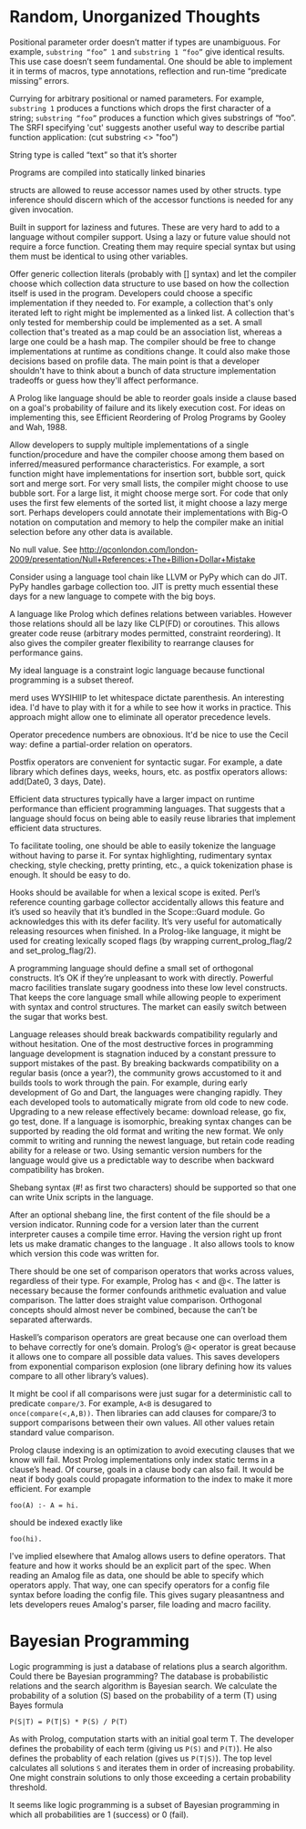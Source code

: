 # Random, Unorganized Thoughts

Positional parameter order doesn’t matter if types are unambiguous.  For example, `substring “foo” 1` and `substring 1 “foo”` give identical results.  This use case doesn’t seem fundamental.  One should be able to implement it in terms of macros, type annotations, reflection and run-time “predicate missing” errors.

Currying for arbitrary positional or named parameters.  For example, `substring 1` produces a functions which drops the first character of a string; `substring “foo”` produces a function which gives substrings of “foo”. The SRFI specifying 'cut' suggests another useful way to describe partial function application: (cut substring <> "foo")

String type is called “text” so that it’s shorter

Programs are compiled into statically linked binaries

structs are allowed to reuse accessor names used by other structs. type inference should discern which of the accessor functions is needed for any given invocation.

Built in support for laziness and futures. These are very hard to add to a language without compiler support. Using a lazy or future value should not require a force function.  Creating them may require special syntax but using them must be identical to using other variables.

Offer generic collection literals (probably with [] syntax) and let the compiler choose which collection data structure to use based on how the collection itself is used in the program. Developers could choose a specific implementation if they needed to. For example, a collection that's only iterated left to right might be implemented as a linked list. A collection that's only tested for membership could be implemented as a set. A small collection that's treated as a map could be an association list, whereas a large one could be a hash map. The compiler should be free to change implementations at runtime as conditions change. It could also make those decisions based on profile data. The main point is that a developer shouldn't have to think about a bunch of data structure implementation tradeoffs or guess how they'll affect performance.

A Prolog like language should be able to reorder goals inside a clause based on a goal's probability of failure and its likely execution cost.  For ideas on implementing this, see Efficient Reordering of Prolog Programs by Gooley and Wah, 1988.

Allow developers to supply multiple implementations of a single function/procedure and have the compiler choose among them based on inferred/measured performance characteristics. For example, a sort function might have implementations for insertion sort, bubble sort, quick sort and merge sort. For very small lists, the compiler might choose to use bubble sort. For a large list, it might choose merge sort. For code that only uses the first few elements of the sorted list, it might choose a lazy merge sort. Perhaps developers could annotate their implementations with Big-O notation on computation and memory to help the compiler make an initial selection before any other data is available.

No null value. See http://qconlondon.com/london-2009/presentation/Null+References:+The+Billion+Dollar+Mistake

Consider using a language tool chain like LLVM or PyPy which can do JIT. PyPy handles garbage collection too. JIT is pretty much essential these days for a new language to compete with the big boys.

A language like Prolog which defines relations between variables. However those relations should all be lazy like CLP(FD) or coroutines. This allows greater code reuse (arbitrary modes permitted, constraint reordering). It also gives the compiler greater flexibility to rearrange clauses for performance gains.

My ideal language is a constraint logic language because functional programming is a subset thereof.

merd uses WYSIHIIP to let whitespace dictate parenthesis. An interesting idea. I'd have to play with it for a while to see how it works in practice. This approach might allow one to eliminate all operator precedence levels.

Operator precedence numbers are obnoxious. It'd be nice to use the Cecil way: define a partial-order relation on operators.

Postfix operators are convenient for syntactic sugar.  For example, a date library which defines days, weeks, hours, etc. as postfix operators allows: add(Date0, 3 days, Date).

Efficient data structures typically have a larger impact on runtime performance than efficient programming languages.  That suggests that a language should focus on being able to easily reuse libraries that implement efficient data structures.

To facilitate tooling, one should be able to easily tokenize the language without having to parse it.  For syntax highlighting, rudimentary syntax checking, style checking, pretty printing, etc., a quick tokenization phase is enough.  It should be easy to do.

Hooks should be available for when a lexical scope is exited.  Perl’s reference counting garbage collector accidentally allows this feature and it’s used so heavily that it’s bundled in the Scope::Guard module.  Go acknowledges this with its defer facility.  It’s very useful for automatically releasing resources when finished.  In a Prolog-like language, it might be used for creating lexically scoped flags (by wrapping current_prolog_flag/2 and set_prolog_flag/2).

A programming language should define a small set of orthogonal constructs.  It’s OK if they’re unpleasant to work with directly.  Powerful macro facilities translate sugary goodness into these low level constructs.  That keeps the core language small while allowing people to experiment with syntax and control structures.  The market can easily switch between the sugar that works best.

Language releases should break backwards compatibility regularly and without hesitation.  One of the most destructive forces in programming language development is stagnation induced by a constant pressure to support mistakes of the past.  By breaking backwards compatibility on a regular basis (once a year?), the community grows accustomed to it and builds tools to work through the pain.  For example, during early development of Go and Dart, the languages were changing rapidly.  They each developed tools to automatically migrate from old code to new code.  Upgrading to a new release effectively became: download release, go fix, go test, done.  If a language is isomorphic, breaking syntax changes can be supported by reading the old format and writing the new format.  We only commit to writing and running the newest language, but retain code reading ability for a release or two.  Using semantic version numbers for the language would give us a predictable way to describe when backward compatibility has broken.

Shebang syntax (#! as first two characters) should be supported so that one can write Unix scripts in the language.

After an optional shebang line, the first content of the file should be a version indicator.  Running code for a version later than the current interpreter causes a compile time error.  Having the version right up front lets us make dramatic changes to the language .  It also allows tools to know which version this code was written for.

There should be one set of comparison operators that works across values, regardless of their type.  For example, Prolog has < and @<. The latter is necessary because the former confounds arithmetic evaluation and value comparison.  The latter does straight value comparison.  Orthogonal concepts should almost never be combined, because the can’t be separated afterwards.

Haskell’s comparison operators are great because one can overload them to behave correctly for one’s domain.  Prolog’s @< operator is great because it allows one to compare all possible data values.  This saves developers from exponential comparison explosion (one library defining how its values compare to all other library’s values).

It might be cool if all comparisons were just sugar for a deterministic call to predicate `compare/3`.  For example, `A<B` is desugared to `once(compare(<,A,B))`.  Then libraries can add clauses for compare/3 to support comparisons between their own values.  All other values retain standard value comparison.

Prolog clause indexing is an optimization to avoid executing clauses that we know will fail.  Most Prolog implementations only index static terms in a clause’s head.  Of course, goals in a clause body can also fail.  It would be neat if body goals could propagate information to the index to make it more efficient.  For example

    foo(A) :- A = hi.
  
should be indexed exactly like

    foo(hi).


I've implied elsewhere that Amalog allows users to define operators.  That feature and how it works should be an explicit part of the spec.  When reading an Amalog file as data, one should be able to specify which operators apply.  That way, one can specify operators for a config file syntax before loading the config file.  This gives sugary pleasantness and lets developers reues Amalog's parser, file loading and macro facility.


# Bayesian Programming

Logic programming is just a database of relations plus a search algorithm.  Could there be Bayesian programming?  The database is probabilistic relations and the search algorithm is Bayesian search.  We calculate the probability of a solution (S) based on the probability of a term (T) using Bayes formula

    P(S|T) = P(T|S) * P(S) / P(T)

As with Prolog, computation starts with an initial goal term T.  The developer defines the probability of each term (giving us `P(S)` and `P(T)`).  He also defines the probablity of each relation (gives us `P(T|S)`).  The top level calculates all solutions `S` and iterates them in order of increasing probability.  One might constrain solutions to only those exceeding a certain probability threshold.

It seems like logic programming is a subset of Bayesian programming in which all probabilities are 1 (success) or 0 (fail).
